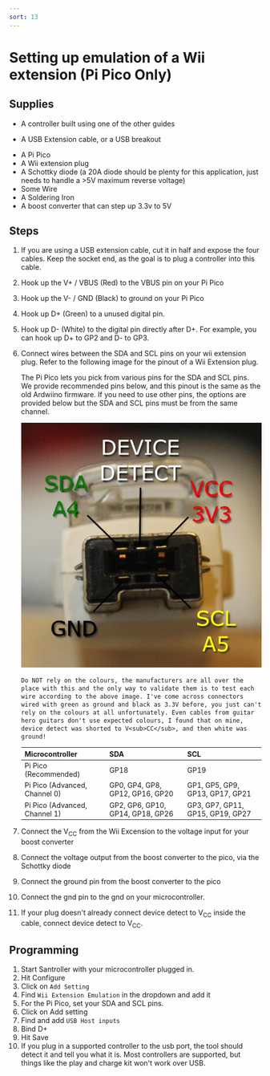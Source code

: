 ```yaml
---
sort: 13
---
```


# Setting up emulation of a Wii extension (Pi Pico Only)

## Supplies

- A controller built using one of the other guides
* A USB Extension cable, or a USB breakout
- A Pi Pico
- A Wii extension plug
- A Schottky diode (a 20A diode should be plenty for this application, just needs to handle a >5V maximum reverse voltage)
- Some Wire
- A Soldering Iron  
- A boost converter that can step up 3.3v to 5V

## Steps


1. If you are using a USB extension cable, cut it in half and expose the four cables. Keep the socket end, as the goal is to plug a controller into this cable.
2. Hook up the V+ / VBUS (Red) to the VBUS pin on your Pi Pico
3. Hook up the V- / GND (Black) to ground on your Pi Pico
4. Hook up D+ (Green) to a unused digital pin.
5. Hook up D- (White) to the digital pin directly after D+. For example, you can hook up D+ to GP2 and D- to GP3.

1.  Connect wires between the SDA and SCL pins on your wii extension plug.
    Refer to the following image for the pinout of a Wii Extension plug.

    The Pi Pico lets you pick from various pins for the SDA and SCL pins. We provide recommended pins below, and this pinout is the same as the old Ardwiino firmware. If you need to use other pins, the options are provided below but the SDA and SCL pins must be from the same channel.

    [![pinout](/assets/images/wii-ext-pinout.png)](/assets/images/wii-ext-pinout.png)

    ```danger
    Do NOT rely on the colours, the manufacturers are all over the place with this and the only way to validate them is to test each wire according to the above image. I've come across connectors wired with green as ground and black as 3.3V before, you just can't rely on the colours at all unfortunately. Even cables from guitar hero guitars don't use expected colours, I found that on mine, device detect was shorted to V<sub>CC</sub>, and then white was ground!
    ```

    | Microcontroller               | SDA                              | SCL                              |
    | ----------------------------- | -------------------------------- | -------------------------------- |
    | Pi Pico (Recommended)         | GP18                             | GP19                             |
    | Pi Pico (Advanced, Channel 0) | GP0, GP4, GP8, GP12, GP16, GP20  | GP1, GP5, GP9, GP13, GP17, GP21  |
    | Pi Pico (Advanced, Channel 1) | GP2, GP6, GP10, GP14, GP18, GP26 | GP3, GP7, GP11, GP15, GP19, GP27 |

2. Connect the V<sub>CC</sub> from the Wii Excension to the voltage input for your boost converter
3. Connect the voltage output from the boost converter to the pico, via the Schottky diode
4. Connect the ground pin from the boost converter to the pico
5. Connect the gnd pin to the gnd on your microcontroller.
6. If your plug doesn't already connect device detect to V<sub>CC</sub> inside the cable, connect device detect to V<sub>CC</sub>.

## Programming

1.  Start Santroller with your microcontroller plugged in.
3.  Hit Configure
4.  Click on `Add Setting`
5.  Find `Wii Extension Emulation` in the dropdown and add it 
6.  For the Pi Pico, set your SDA and SCL pins.
1.  Click on Add setting
2.  Find and add `USB Host inputs`
3.  Bind D+
4.  Hit Save
5.  If you plug in a supported controller to the usb port, the tool should detect it and tell you what it is. Most controllers are supported, but things like the play and charge kit won't work over USB.